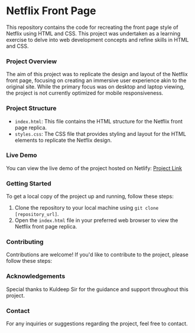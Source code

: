 # **Netflix Front Page**

This repository contains the code for recreating the front page style of Netflix using HTML and CSS. This project was undertaken as a learning exercise to delve into web development concepts and refine skills in HTML and CSS.

### Project Overview
The aim of this project was to replicate the design and layout of the Netflix front page, focusing on creating an immersive user experience akin to the original site. While the primary focus was on desktop and laptop viewing, the project is not currently optimized for mobile responsiveness.

### Project Structure
- `index.html`: This file contains the HTML structure for the Netflix front page replica.
- `styles.css`: The CSS file that provides styling and layout for the HTML elements to replicate the Netflix design.
  
### Live Demo
You can view the live demo of the project hosted on Netlify: [Project Link](https://netflix.netlify.app/)

### Getting Started
To get a local copy of the project up and running, follow these steps:
1. Clone the repository to your local machine using `git clone [repository_url]`.
2. Open the `index.html` file in your preferred web browser to view the Netflix front page replica.

### Contributing
Contributions are welcome! If you'd like to contribute to the project, please follow these steps:

### Acknowledgements
Special thanks to Kuldeep Sir for the guidance and support throughout this project.

### Contact
For any inquiries or suggestions regarding the project, feel free to contact.

